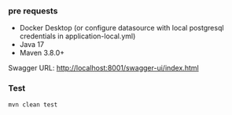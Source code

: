 ### pre requests

- Docker Desktop (or configure datasource with local postgresql credentials in application-local.yml)
- Java 17
- Maven 3.8.0+


Swagger URL: [http://localhost:8001/swagger-ui/index.html](http://localhost:8080/swagger-ui/index.html)

### Test

```
mvn clean test
```

